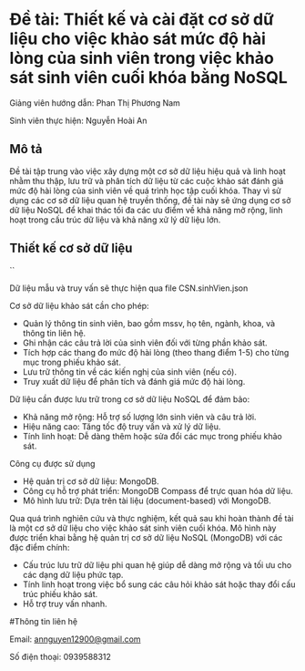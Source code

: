 # Đề tài: Thiết kế và cài đặt cơ sở dữ liệu cho việc khảo sát mức độ hài lòng của sinh viên trong việc khảo sát sinh viên cuối khóa bằng NoSQL

Giảng viên hướng dẫn: Phan Thị Phương Nam

Sinh viên thực hiện: Nguyễn Hoài An

## Mô tả
Đề tài tập trung vào việc xây dựng một cơ sở dữ liệu hiệu quả và linh hoạt nhằm thu thập, lưu trữ và phân tích dữ liệu từ các cuộc khảo sát đánh giá mức độ hài lòng của sinh viên về quá trình học tập cuối khóa. Thay vì sử dụng các cơ sở dữ liệu quan hệ truyền thống, đề tài này sẽ ứng dụng cơ sở dữ liệu NoSQL để khai thác tối đa các ưu điểm về khả năng mở rộng, linh hoạt trong cấu trúc dữ liệu và khả năng xử lý dữ liệu lớn.

## Thiết kế cơ sở dữ liệu
``

Dữ liệu mẫu và truy vấn sẽ thực hiện qua file CSN.sinhVien.json

Cơ sở dữ liệu khảo sát cần cho phép:
-	Quản lý thông tin sinh viên, bao gồm mssv, họ tên, ngành, khoa, và thông tin liên hệ.
-	Ghi nhận các câu trả lời của sinh viên đối với từng phần khảo sát.
-	Tích hợp các thang đo mức độ hài lòng (theo thang điểm 1-5) cho từng mục trong phiếu khảo sát.
-	Lưu trữ thông tin về các kiến nghị của sinh viên (nếu có).
-	Truy xuất dữ liệu để phân tích và đánh giá mức độ hài lòng.

Dữ liệu cần được lưu trữ trong cơ sở dữ liệu NoSQL để đảm bảo:
-	Khả năng mở rộng: Hỗ trợ số lượng lớn sinh viên và câu trả lời.
-	Hiệu năng cao: Tăng tốc độ truy vấn và xử lý dữ liệu.
-	Tính linh hoạt: Dễ dàng thêm hoặc sửa đổi các mục trong phiếu khảo sát.

Công cụ được sử dụng
-	Hệ quản trị cơ sở dữ liệu: MongoDB.
-	Công cụ hỗ trợ phát triển: MongoDB Compass để trực quan hóa dữ liệu.
-	Mô hình lưu trữ: Dựa trên tài liệu (document-based) với MongoDB.

Qua quá trình nghiên cứu và thực nghiệm, kết quả sau khi hoàn thành đề tài là một cơ sở dữ liệu cho việc khảo sát sinh viên cuối khóa. Mô hình này được triển khai bằng hệ quản trị cơ sở dữ liệu NoSQL (MongoDB) với các đặc điểm chính:
-	Cấu trúc lưu trữ dữ liệu phi quan hệ giúp dễ dàng mở rộng và tối ưu cho các dạng dữ liệu phức tạp.
-	Tính linh hoạt trong việc bổ sung các câu hỏi khảo sát hoặc thay đổi cấu trúc phiếu khảo sát.
-	Hỗ trợ truy vấn nhanh.

#Thông tin liên hệ

Email: annguyen12900@gmail.com

Số điện thoại: 0939588312
